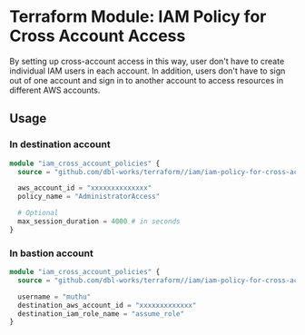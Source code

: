 # Terraform Module: IAM Policy for Cross Account Access

By setting up cross-account access in this way, user don't have to create individual IAM users in each account.
In addition, users don't have to sign out of one account and sign in to another account to access resources in different AWS accounts.

## Usage

### In destination account
```terraform
module "iam_cross_account_policies" {
  source = "github.com/dbl-works/terraform//iam/iam-policy-for-cross-account-access/destination-account?ref=main"

  aws_account_id = "xxxxxxxxxxxxxx"
  policy_name = "AdministratorAccess"

  # Optional
  max_session_duration = 4000 # in seconds
}
```

### In bastion account
```terraform
module "iam_cross_account_policies" {
  source = "github.com/dbl-works/terraform//iam/iam-policy-for-cross-account-access/bastion-account?ref=main"

  username = "muthu"
  destination_aws_account_id = "xxxxxxxxxxxxx"
  destination_iam_role_name = "assume_role"
}
```
